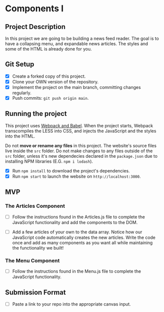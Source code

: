 # Components I

## Project Description

In this project we are going to be building a news feed reader. The goal is to have a collapsing menu, and expandable news articles. The styles and some of the HTML is already done for you.

## Git Setup

- [x] Create a forked copy of this project.
- [x] Clone your OWN version of the repository.
- [x] Implement the project on the main branch, committing changes regularly.
- [x] Push commits: `git push origin main`.

## Running the project

This project uses [Webpack and Babel](https://bloomtech-1.wistia.com/medias/bhi99dwr2x). When the project starts, Webpack transcompiles the LESS into CSS, and injects the JavaScript and the styles into the HTML.

Do not **move or rename any files** in this project. The website's source files live inside the `src` folder. Do not make changes to any files outside of the `src` folder, unless it's new dependecies declared in the `package.json` due to installing NPM libraries (E.G. `npm i lodash`).

- [x] Run `npm install` to download the project's dependencies.
- [x] Run `npm start` to launch the website on `http://localhost:3000`.

## MVP

### The Articles Component

- [ ] Follow the instructions found in the Articles.js file to complete the JavaScript functionality and add the components to the DOM.

- [ ] Add a few articles of your own to the data array. Notice how our JavaScript code automatically creates the new articles. Write the code once and add as many components as you want all while maintaining the functionality we built!

### The Menu Component

- [ ] Follow the instructions found in the Menu.js file to complete the JavaScript functionality.

## Submission Format

- [ ] Paste a link to your repo into the appropriate canvas input.
